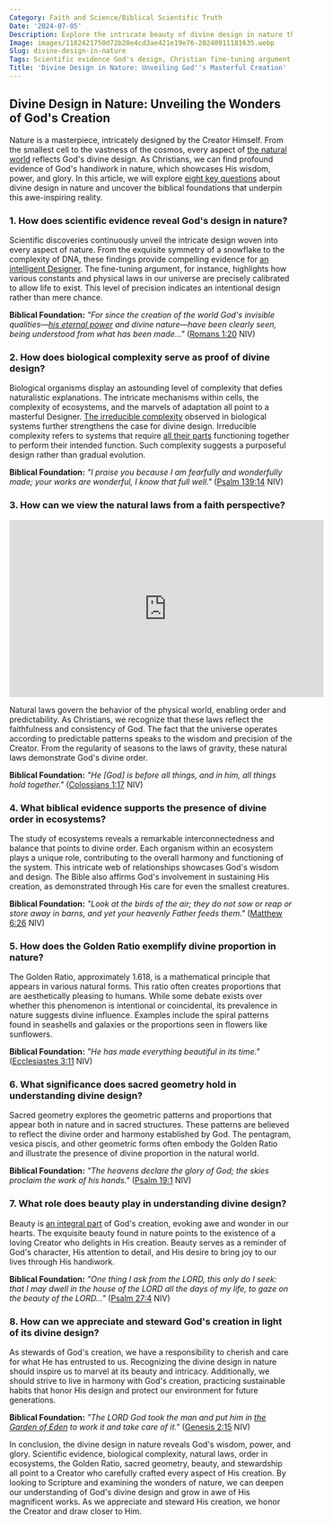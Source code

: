 ```yaml
---
Category: Faith and Science/Biblical Scientific Truth
Date: '2024-07-05'
Description: Explore the intricate beauty of divine design in nature through scientific evidence and faith perspectives. Discover how the Christian fine-tuning argument, biological complexity, and Biblical order in ecosystem studies showcase God's handiwork.
Image: images/1182421750d72b28e4cd3ae421e19e76-20240911181635.webp
Slug: divine-design-in-nature
Tags: Scientific evidence God's design, Christian fine-tuning argument UK, Biological complexity divine proof, Faith perspective natural laws, Biblical order in ecosystem studies
Title: 'Divine Design in Nature: Unveiling God''s Masterful Creation'
---
```


## Divine Design in Nature: Unveiling the Wonders of God's Creation

Nature is a masterpiece, intricately designed by the Creator Himself. From the smallest cell to the vastness of the cosmos, every aspect of [the natural world](/reconciling-bible-and-science) reflects God's divine design. As Christians, we can find profound evidence of God's handiwork in nature, which showcases His wisdom, power, and glory. In this article, we will explore [eight key questions](/fossil-record-interpretation) about divine design in nature and uncover the biblical foundations that underpin this awe-inspiring reality.

### 1. How does scientific evidence reveal God's design in nature?

Scientific discoveries continuously unveil the intricate design woven into every aspect of nature. From the exquisite symmetry of a snowflake to the complexity of DNA, these findings provide compelling evidence for [an intelligent Designer](/academic-recognition-creationisn). The fine-tuning argument, for instance, highlights how various constants and physical laws in our universe are precisely calibrated to allow life to exist. This level of precision indicates an intentional design rather than mere chance.

**Biblical Foundation:**
*"For since the creation of the world God's invisible qualities—[his eternal power](/scientific-research-creationism) and divine nature—have been clearly seen, being understood from what has been made..."* ([Romans 1:20](https://www.bibleref.com/Romans/1/Romans-1-20.html) NIV)

### 2. How does biological complexity serve as proof of divine design?

Biological organisms display an astounding level of complexity that defies naturalistic explanations. The intricate mechanisms within cells, the complexity of ecosystems, and the marvels of adaptation all point to a masterful Designer. [The irreducible complexity](/public-engagement-intelligent-design) observed in biological systems further strengthens the case for divine design. Irreducible complexity refers to systems that require [all their parts](/evolutionary-theory-flaws) functioning together to perform their intended function. Such complexity suggests a purposeful design rather than gradual evolution.

**Biblical Foundation:**
*"I praise you because I am fearfully and wonderfully made; your works are wonderful, I know that full well."* ([Psalm 139:14](https://www.bibleref.com/Psalm/139/Psalm-139-14.html) NIV)

### 3. How can we view the natural laws from a faith perspective?


<iframe width="560" height="315" src="https://www.youtube.com/embed/dxA-gdq_LUs" frameborder="0" allow="autoplay; encrypted-media" allowfullscreen></iframe>


Natural laws govern the behavior of the physical world, enabling order and predictability. As Christians, we recognize that these laws reflect the faithfulness and consistency of God. The fact that the universe operates according to predictable patterns speaks to the wisdom and precision of the Creator. From the regularity of seasons to the laws of gravity, these natural laws demonstrate God's divine order.

**Biblical Foundation:**
*"He [God] is before all things, and in him, all things hold together."* ([Colossians 1:17](https://www.bibleref.com/Colossians/1/Colossians-1-17.html) NIV)

### 4. What biblical evidence supports the presence of divine order in ecosystems?

The study of ecosystems reveals a remarkable interconnectedness and balance that points to divine order. Each organism within an ecosystem plays a unique role, contributing to the overall harmony and functioning of the system. This intricate web of relationships showcases God's wisdom and design. The Bible also affirms God's involvement in sustaining His creation, as demonstrated through His care for even the smallest creatures.

**Biblical Foundation:**
*"Look at the birds of the air; they do not sow or reap or store away in barns, and yet your heavenly Father feeds them."* ([Matthew 6:26](https://www.bibleref.com/Matthew/6/Matthew-6-26.html) NIV)

### 5. How does the Golden Ratio exemplify divine proportion in nature?

The Golden Ratio, approximately 1.618, is a mathematical principle that appears in various natural forms. This ratio often creates proportions that are aesthetically pleasing to humans. While some debate exists over whether this phenomenon is intentional or coincidental, its prevalence in nature suggests divine influence. Examples include the spiral patterns found in seashells and galaxies or the proportions seen in flowers like sunflowers.

**Biblical Foundation:**
*"He has made everything beautiful in its time."* ([Ecclesiastes 3:11](https://www.bibleref.com/Ecclesiastes/3/Ecclesiastes-3-11.html) NIV)

### 6. What significance does sacred geometry hold in understanding divine design?

Sacred geometry explores the geometric patterns and proportions that appear both in nature and in sacred structures. These patterns are believed to reflect the divine order and harmony established by God. The pentagram, vesica piscis, and other geometric forms often embody the Golden Ratio and illustrate the presence of divine proportion in the natural world.

**Biblical Foundation:**
*"The heavens declare the glory of God; the skies proclaim the work of his hands."* ([Psalm 19:1](https://www.bibleref.com/Psalm/19/Psalm-19-1.html) NIV)

### 7. What role does beauty play in understanding divine design?

Beauty is [an integral part](/reviving-christian-customs) of God's creation, evoking awe and wonder in our hearts. The exquisite beauty found in nature points to the existence of a loving Creator who delights in His creation. Beauty serves as a reminder of God's character, His attention to detail, and His desire to bring joy to our lives through His handiwork.

**Biblical Foundation:**
*"One thing I ask from the LORD, this only do I seek: that I may dwell in the house of the LORD all the days of my life, to gaze on the beauty of the LORD..."* ([Psalm 27:4](https://www.bibleref.com/Psalm/27/Psalm-27-4.html) NIV)

### 8. How can we appreciate and steward God's creation in light of its divine design?

As stewards of God's creation, we have a responsibility to cherish and care for what He has entrusted to us. Recognizing the divine design in nature should inspire us to marvel at its beauty and intricacy. Additionally, we should strive to live in harmony with God's creation, practicing sustainable habits that honor His design and protect our environment for future generations.

**Biblical Foundation:**
*"The LORD God took the man and put him in [the Garden of Eden](/the-timeline-from-adam-and-eve-to-moses-unveiling-biblical-history-and-connections) to work it and take care of it."* ([Genesis 2:15](https://www.bibleref.com/Genesis/2/Genesis-2-15.html) NIV)

In conclusion, the divine design in nature reveals God's wisdom, power, and glory. Scientific evidence, biological complexity, natural laws, order in ecosystems, the Golden Ratio, sacred geometry, beauty, and stewardship all point to a Creator who carefully crafted every aspect of His creation. By looking to Scripture and examining the wonders of nature, we can deepen our understanding of God's divine design and grow in awe of His magnificent works. As we appreciate and steward His creation, we honor the Creator and draw closer to Him.